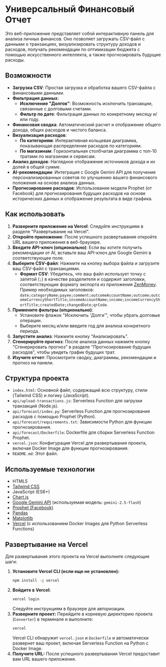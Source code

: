 # Универсальный Финансовый Отчет

Это веб-приложение представляет собой интерактивную панель для анализа личных финансов. Оно позволяет загружать CSV-файл с данными о транзакциях, визуализировать структуру доходов и расходов, получать рекомендации по оптимизации бюджета с помощью искусственного интеллекта, а также прогнозировать будущие расходы.

## Возможности

*   **Загрузка CSV**: Простая загрузка и обработка вашего CSV-файла с финансовыми данными.
*   **Фильтрация данных**:
    *   **Исключение "Долгов"**: Возможность исключить транзакции, связанные с долговыми счетами.
    *   **Фильтр по дате**: Фильтрация данных по конкретному месяцу и/или году.
*   **Финансовая сводка**: Автоматический расчет и отображение общего дохода, общих расходов и чистого баланса.
*   **Визуализация расходов**:
    *   **По категориям**: Интерактивная кольцевая диаграмма, показывающая распределение расходов по категориям.
    *   **По магазинам**: Горизонтальная столбчатая диаграмма с топ-10 тратами по магазинам и сервисам.
*   **Анализ доходов**: Наглядное отображение источников дохода и их долей в общей сумме.
*   **AI-рекомендации**: Интеграция с Google Gemini API для получения персонализированных советов по улучшению вашего финансового положения на основе анализа данных.
*   **Прогнозирование расходов**: Использование модели Prophet (от Facebook) для прогнозирования будущих расходов на основе исторических данных и отображение результата в виде графика.

## Как использовать

1.  **Разверните приложение на Vercel**: Следуйте инструкциям в разделе "Развертывание на Vercel".
2.  **Откройте приложение**: После успешного развертывания откройте URL вашего приложения в веб-браузере.
3.  **Введите API-ключ (опционально)**: Если вы хотите получить рекомендации от AI, вставьте ваш API-ключ для Google Gemini в соответствующее поле.
4.  **Выберите CSV-файл**: Нажмите на кнопку выбора файла и загрузите ваш CSV-файл с транзакциями.
    *   **Формат CSV**: Убедитесь, что ваш файл использует точку с запятой (`;`) в качестве разделителя и содержит заголовки, соответствующие формату экспорта из приложения [ZenMoney](https://zenmoney.ru/). Пример необходимых заголовков: `date;categoryName;payee;comment;outcomeAccountName;outcome;outcomeCurrencyShortTitle;incomeAccountName;income;incomeCurrencyShortTitle;createdDate;changedDate;qrCode`.
5.  **Примените фильтры (опционально)**:
    *   Установите флажок "Исключить 'Долги'", чтобы убрать долговые операции.
    *   Выберите месяц и/или введите год для анализа конкретного периода.
6.  **Запустите анализ**: Нажмите кнопку "Анализировать".
7.  **Сгенерируйте прогноз**: После анализа данных нажмите кнопку "Сгенерировать прогноз" в разделе "Прогнозирование будущих расходов", чтобы увидеть график будущих трат.
8.  **Изучите отчет**: Просмотрите сводку, диаграммы, рекомендации и прогноз на панели.

## Структура проекта

*   `index.html`: Основной файл, содержащий всю структуру, стили (Tailwind CSS) и логику (JavaScript).
*   `api/upload-transactions.js`: Serverless Function для загрузки транзакций (Node.js).
*   `api/forecast/index.py`: Serverless Function для прогнозирования расходов с помощью Prophet (Python).
*   `api/forecast/requirements.txt`: Зависимости Python для функции прогнозирования.
*   `api/forecast/Dockerfile`: Dockerfile для сборки Serverless Function Prophet.
*   `vercel.json`: Конфигурация Vercel для развертывания проекта, включая Docker Image для функции прогнозирования.
*   `README.md`: Этот файл.

## Используемые технологии

*   HTML5
*   [Tailwind CSS](https://tailwindcss.com/)
*   JavaScript (ES6+)
*   [Chart.js](https://www.chartjs.org/)
*   [Google Gemini API](https://ai.google.dev/) (используемая модель: `gemini-2.5-flash`)
*   [Prophet (Facebook)](https://facebook.github.io/prophet/)
*   [Pandas](https://pandas.pydata.org/)
*   [Matplotlib](https://matplotlib.org/)
*   [Vercel](https://vercel.com/) (с использованием Docker Images для Python Serverless Functions)

## Развертывание на Vercel

Для развертывания этого проекта на Vercel выполните следующие шаги:

1.  **Установите Vercel CLI (если еще не установлен):**
    ```bash
    npm install -g vercel
    ```
2.  **Войдите в Vercel:**
    ```bash
    vercel login
    ```
    Следуйте инструкциям в браузере для авторизации.
3.  **Разверните проект:**
    Перейдите в корневую директорию проекта (`Converter`) в терминале и выполните:
    ```bash
    vercel
    ```
    Vercel CLI обнаружит `vercel.json` и `Dockerfile` и автоматически развернет ваш проект, включая Serverless Function на Python с Docker Image.
4.  **Получите URL:** После успешного развертывания Vercel предоставит вам URL вашего приложения.

